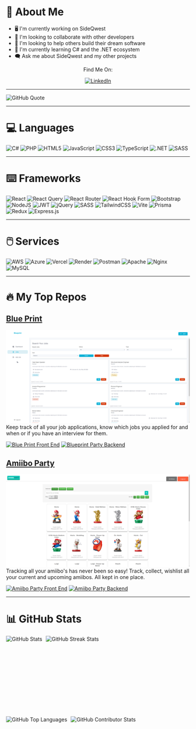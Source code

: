 # 💫 About Me

- 🖥️ I'm currently working on SideQwest
- 👯 I'm looking to collaborate with other developers
- 🤝 I'm looking to help others build their dream software
- 🌱 I'm currently learning C# and the .NET ecosystem
- 🗨️ Ask me about SideQwest and my other projects
  
<div align="center">
  <p>Find Me On:</p>
  <a href="https://linkedin.com/in/cody-stine-dev/">
    <img src="https://img.shields.io/badge/LinkedIn-%230077B5.svg?logo=linkedin&logoColor=white" alt="LinkedIn"/>
  </a>
</div>


---

![GitHub Quote](https://quotes-github-readme.vercel.app/api?type=horizontal&theme=dark)

---

# 💻 Languages

![C#](https://img.shields.io/badge/c%23-%23239120.svg?style=for-the-badge&logo=csharp&logoColor=white)
![PHP](https://img.shields.io/badge/php-%23777BB4.svg?style=for-the-badge&logo=php&logoColor=white)
![HTML5](https://img.shields.io/badge/html5-%23E34F26.svg?style=for-the-badge&logo=html5&logoColor=white)
![JavaScript](https://img.shields.io/badge/javascript-%23323330.svg?style=for-the-badge&logo=javascript&logoColor=%23F7DF1E)
![CSS3](https://img.shields.io/badge/css3-%231572B6.svg?style=for-the-badge&logo=css3&logoColor=white)
![TypeScript](https://img.shields.io/badge/typescript-%23007ACC.svg?style=for-the-badge&logo=typescript&logoColor=white)
![.NET](https://img.shields.io/badge/.NET-5C2D91?style=for-the-badge&logo=.net&logoColor=white)
![SASS](https://img.shields.io/badge/SASS-hotpink.svg?style=for-the-badge&logo=SASS&logoColor=white)

---

# ⌨️ Frameworks

![React](https://img.shields.io/badge/react-%2320232a.svg?style=for-the-badge&logo=react&logoColor=%2361DAFB)
![React Query](https://img.shields.io/badge/-React%20Query-FF4154?style=for-the-badge&logo=react%20query&logoColor=white)
![React Router](https://img.shields.io/badge/React_Router-CA4245?style=for-the-badge&logo=react-router&logoColor=white)
![React Hook Form](https://img.shields.io/badge/React%20Hook%20Form-%23EC5990.svg?style=for-the-badge&logo=reacthookform&logoColor=white)
![Bootstrap](https://img.shields.io/badge/bootstrap-%238511FA.svg?style=for-the-badge&logo=bootstrap&logoColor=white)
![NodeJS](https://img.shields.io/badge/node.js-6DA55F?style=for-the-badge&logo=node.js&logoColor=white)
![JWT](https://img.shields.io/badge/JWT-black?style=for-the-badge&logo=JSON%20web%20tokens)
![jQuery](https://img.shields.io/badge/jquery-%230769AD.svg?style=for-the-badge&logo=jquery&logoColor=white)
![SASS](https://img.shields.io/badge/SASS-hotpink.svg?style=for-the-badge&logo=SASS&logoColor=white)
![TailwindCSS](https://img.shields.io/badge/tailwindcss-%2338B2AC.svg?style=for-the-badge&logo=tailwind-css&logoColor=white)
![Vite](https://img.shields.io/badge/vite-%23646CFF.svg?style=for-the-badge&logo=vite&logoColor=white)
![Prisma](https://img.shields.io/badge/Prisma-3982CE?style=for-the-badge&logo=Prisma&logoColor=white)
![Redux](https://img.shields.io/badge/redux-%23593d88.svg?style=for-the-badge&logo=redux&logoColor=white) 
![Express.js](https://img.shields.io/badge/express.js-%23404d59.svg?style=for-the-badge&logo=express&logoColor=%2361DAFB) 

---

# 🖱️ Services

![AWS](https://img.shields.io/badge/AWS-%23FF9900.svg?style=for-the-badge&logo=amazon-aws&logoColor=white)
![Azure](https://img.shields.io/badge/azure-%230072C6.svg?style=for-the-badge&logo=microsoftazure&logoColor=white)
![Vercel](https://img.shields.io/badge/vercel-%23000000.svg?style=for-the-badge&logo=vercel&logoColor=white)
![Render](https://img.shields.io/badge/Render-%46E3B7.svg?style=for-the-badge&logo=render&logoColor=white)
![Postman](https://img.shields.io/badge/Postman-FF6C37?style=for-the-badge&logo=postman&logoColor=white)
![Apache](https://img.shields.io/badge/apache-%23D42029.svg?style=for-the-badge&logo=apache&logoColor=white)
![Nginx](https://img.shields.io/badge/nginx-%23009639.svg?style=for-the-badge&logo=nginx&logoColor=white)
![MySQL](https://img.shields.io/badge/mysql-4479A1.svg?style=for-the-badge&logo=mysql&logoColor=white)

---

# 🔥 My Top Repos

## [Blue Print](https://blueprint-nine.vercel.app/login)
![Blue Print](./bg.png)
Keep track of all your job applications, know which jobs you applied for and when or if you have an interview for them.

[![Blue Print Front End](https://custom-icon-badges.demolab.com/badge/-Frontend-green?style=for-the-badge&logoColor=white&logo=repo)](https://github.com/CydoEntis/blueprint-client)
[![Blueprint Party Backend](https://custom-icon-badges.demolab.com/badge/-Backend-yellow?style=for-the-badge&logoColor=white&logo=repo)](https://github.com/CydoEntis/blueprint-api)

## [Amiibo Party](https://amiibo-party-frontend.vercel.app/)
![Amiibo Party](./amiibo-list.png)
Tracking all your amiibo's has never been so easy! Track, collect, wishlist all your current and upcoming amiibos. All kept in one place.

[![Amiibo Party Front End](https://custom-icon-badges.demolab.com/badge/-Frontend-green?style=for-the-badge&logoColor=white&logo=repo)](https://github.com/CydoEntis/amiibo-party-frontend)
[![Amiibo Party Backend](https://custom-icon-badges.demolab.com/badge/-Backend-yellow?style=for-the-badge&logoColor=white&logo=repo)](https://github.com/CydoEntis/amiibo-party-backend)

---

# 📊 GitHub Stats
<div style="display: flex; gap: 10px;">
    <img src="https://github-readme-stats.vercel.app/api?username=CydoEntis&theme=monokai&hide_border=false&include_all_commits=false&count_private=false" alt="GitHub Stats" style="height: 200px;"/>
    <img src="https://github-readme-streak-stats.herokuapp.com/?user=CydoEntis&theme=monokai&hide_border=false" alt="GitHub Streak Stats" style="height: 200px;"/>
</div>

<div style="display: flex; gap: 10px; margin-top: 20px;">
    <img src="https://github-readme-stats.vercel.app/api/top-langs/?username=CydoEntis&theme=monokai&hide_border=false&include_all_commits=false&count_private=false&layout=compact" alt="GitHub Top Languages" style="height: 200px;"/>
    <img src="https://github-contributor-stats.vercel.app/api?username=CydoEntis&limit=5&theme=monokai&combine_all_yearly_contributions=true" alt="GitHub Contributor Stats" style="height: 200px;"/>
</div>

